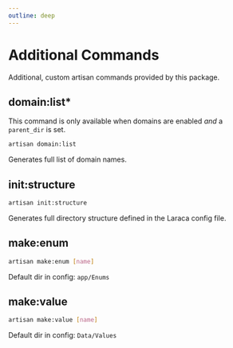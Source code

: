 ```yaml
---
outline: deep
---
```


# Additional Commands

Additional, custom artisan commands provided by this package.

## domain:list\*

This command is only available when domains are enabled _and_ a `parent_dir` is set.

```bash
artisan domain:list
```

Generates full list of domain names.

## init:structure

```bash
artisan init:structure
```

Generates full directory structure defined in the Laraca config file.

## make:enum

```bash
artisan make:enum [name]
```

Default dir in config: `app/Enums`

## make:value

```bash
artisan make:value [name]
```

Default dir in config: `Data/Values`
